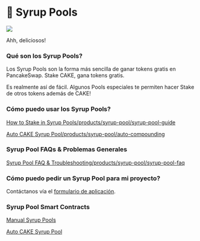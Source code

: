 # 🍯 Syrup Pools

![](https://gblobscdn.gitbook.com/assets%2F-MHREX7DHcljbY5IkjgJ%2F-MZW3Q2FGoZMkXkcubwy%2F-MZWABMrO1CwrMwHZjJE%2Fmasthead.png?alt=media&token=f9f9c389-1967-414a-9aeb-958d5bba273a)

Ahh, deliciosos!

### **Qué son los Syrup Pools?** <a id="what-are-syrup-pools"></a>

Los Syrup Pools son la forma más sencilla de ganar tokens gratis en PancakeSwap. Stake CAKE, gana tokens gratis. 

Es realmente así de fácil. Algunos Pools especiales te permiten hacer Stake de otros tokens además de CAKE!

### **Cómo puedo usar los Syrup Pools?** <a id="how-can-i-use-syrup-pools"></a>

[How to Stake in Syrup Pools/products/syrup-pool/syrup-pool-guide](https://docs.pancakeswap.finance/products/syrup-pool/syrup-pool-guide)

[Auto CAKE Syrup Pool/products/syrup-pool/auto-compounding](https://docs.pancakeswap.finance/products/syrup-pool/auto-compounding)

### Syrup Pool FAQs & Problemas Generales <a id="syrup-pool-faqs-and-troubleshooting"></a>

[Syrup Pool FAQ & Troubleshooting/products/syrup-pool/syrup-pool-faq](https://docs.pancakeswap.finance/products/syrup-pool/syrup-pool-faq)

### **Cómo puedo pedir un Syrup Pool para mi proyecto?** <a id="how-can-i-run-a-syrup-pool-for-my-project"></a>

Contáctanos vía el [formulario de aplicación](https://docs.pancakeswap.finance/contact-us/business-partnerships).

### Syrup Pool Smart Contracts <a id="docs-internal-guid-c4c16237-7fff-3c33-3a56-18ccd8853f86"></a>

​[Manual Syrup Pools](https://docs.pancakeswap.finance/code/smart-contracts/main-staking-masterchef-contract)​

​[Auto CAKE Syrup Pool](https://docs.pancakeswap.finance/code/smart-contracts/cakevault)​

### ​ <a id="docs-internal-guid-c4c16237-7fff-3c33-3a56-18ccd8853f86-1"></a>

